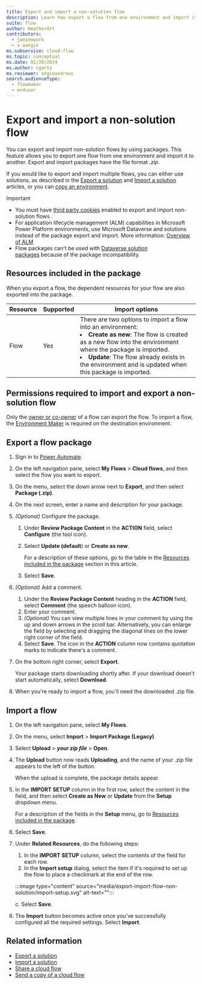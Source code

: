 ```yaml
---
title: Export and import a non-solution flow
description: Learn how export a flow from one environment and import it to another.
suite: flow
author: HeatherOrt
contributors:
  - jamiemwork
  - v-aangie
ms.subservice: cloud-flow
ms.topic: conceptual
ms.date: 01/29/2024
ms.author: cgarty
ms.reviewer: angieandrews
search.audienceType:
  - flowmaker
  - enduser
---
```


# Export and import a non-solution flow

You can export and import non-solution flows by using packages. This feature allows you to export one flow from one environment and import it to another. Export and import packages have the file format *.zip*.

If you would like to export and import multiple flows, you can either use solutions, as described in the [Export a solution](export-flow-solution.md#export-a-specific-solution-cloud-flow) and [Import a solution](/power-automate/import-flow-solution) articles, or you can [copy an environment](/power-platform/admin/copy-environment).

> [!IMPORTANT]
> - You must have [third party cookies](/troubleshoot/power-platform/power-automate/widget-cookies-pop-up-error) enabled to export and import non-solution flows .
> - For application lifecycle management (ALM) capabilities in Microsoft Power Platform environments, use Microsoft Dataverse and solutions instead of the package export and import. More information: [Overview of ALM](/power-platform/alm/overview-alm)
> - Flow packages can't be used with [Dataverse solution packages](/power-apps/maker/data-platform/solutions-overview) because of the package incompatibility.

## Resources included in the package

When you export a flow, the dependent resources for your flow are also exported into the package.

|Resource | Supported | Import options |
|---------|-----------|----------------|
| Flow | Yes | There are two options to import a flow into an environment:</li><li>**Create as new**: The flow is created as a new flow into the environment where the package is imported.</li><li>**Update**: The flow already exists in the environment and is updated when this package is imported. |

## Permissions required to import and export a non-solution flow

Only the [owner or co-owner](/sharepoint/dev/business-apps/power-automate/guidance/manage-list-flows) of a flow can export the flow. To import a flow, the [Environment Maker](/power-platform/admin/database-security) is required on the destination environment.

## Export a flow package

1. Sign in to [Power Automate](https://make.powerautomate.com).
1. On the left navigation pane, select **My Flows** > **Cloud flows**, and then select the flow you want to export.
1. On the menu, select the down arrow next to **Export**, and then select **Package (.zip)**.
1. On the next screen, enter a name and description for your package.
1. *(Optional)* Configure the package.
    1. Under **Review Package Content** in the **ACTION** field, select **Configure** (the tool icon).
    1. Select **Update (default**) or **Create as new**.  

        For a description of these options, go to the table in the [Resources included in the package](#resources-included-in-the-package) section in this article.

    1. Select **Save**.

1. *(Optional)* Add a comment.
    1. Under the **Review Package Content** heading in the **ACTION** field, select **Comment** (the speech balloon icon).
    1. Enter your comment.
    1. *(Optional)* You can view multiple lines in your comment by using the up and down arrows in the scroll bar. Alternatively, you can enlarge the field by selecting and dragging the diagonal lines on the lower right corner of the field.
    1. Select **Save**. The icon in the **ACTION** column now contains quotation marks to indicate there's a comment.

1. On the bottom right corner, select **Export**.

    Your package starts downloading shortly after. If your download doesn't start automatically, select **Download**.

1. When you're ready to import a flow, you'll need the downloaded .zip file.

## Import a flow

1. On the left navigation pane, select **My Flows**.
1. On the menu, select **Import** > **Import Package (Legacy)**.
1. Select **Upload** > ***your zip file*** > **Open**.
1. The **Upload** button now reads **Uploading**, and the name of your .zip file appears to the left of the button.

    When the upload is complete, the package details appear.

1. In the **IMPORT SETUP** column in the first row, select the content in the field, and then select **Create as New** or **Update** from the **Setup** dropdown menu.

    For a description of the fields in the **Setup** menu, go to [Resources included in the package](#resources-included-in-the-package).

1. Select **Save**.
1. Under **Related Resources**, do the following steps:
    1. In the **IMPORT SETUP** column, select the contents of the field for each row.
    1. In the **Import setup** dialog, select the item if it's required to set up the flow to place a checkmark at the end of the row.

    :::image type="content" source="media/export-import-flow-non-solution/import-setup.svg" alt-text="<alt text>":::

    c. Select **Save**.

1. The **Import** button becomes active once you've successfully configured all the required settings. Select **Import**.

## Related information

- [Export a solution](export-flow-solution.md#export-a-specific-solution-cloud-flow)
- [Import a solution](/power-automate/import-flow-solution)
- [Share a cloud flow](/power-automate/create-team-flows)
- [Send a copy of a cloud flow](create-team-flows.md#send-a-copy-of-a-cloud-flow)


